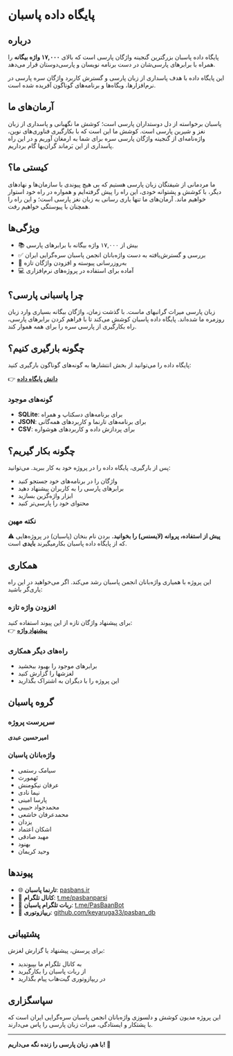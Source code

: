 # پایگاه داده پاسبان

## درباره

پایگاه داده پاسبان بزرگترین گنجینه واژگان پارسی است که بالای **۱۷,۰۰۰ واژه بیگانه** را همراه با برابرهای پارسی‌شان در دست برنامه نویسان و پارسی‌دوستان قرار می‌دهد.

این پایگاه داده با هدف پاسداری از زبان پارسی و گسترش کاربرد واژگان سره پارسی در نرم‌افزارها، وبگاه‌ها و برنامه‌های گوناگون آفریده شده است.

## آرمان‌های ما

پاسبان برخواسته از دل دوستداران پارسی است؛ کوشش ما نگهبانی و پاسداری از زبان نغز و شیرین پارسی است. کوشش ما این است که با بکارگیری فناوری‌های نوین، واژه‌نامه‌ای از گنجینه واژگان پارسی سره برای شما به ارمغان آوریم و در این راه پاسداری از این بَرماند گران‌بها گام برداریم.

## کیستی ما؟

ما مردمانی از شیفتگان زبان پارسی هستیم که بی هیچ پیوندی با سازمان‌ها و نهادهای دیگر، با کوشش و پشتوانه خودی، این راه را پیش گرفته‌ایم و همواره در راه خود استوار خواهیم ماند. آرمان‌های ما تنها یاری رسانی به زبان نغز پارسی است؛ و این راه را همچنان با پیوستگی خواهیم رفت.

## ویژگی‌ها

- 📚 بیش از ۱۷,۰۰۰ واژه بیگانه با برابرهای پارسی
- ✅ بررسی و گسترش‌یافته به دست واژه‌بانان انجمن پاسبان سره‌گرایی ایران
- 🔄 به‌روزرسانی پیوسته و افزودن واژگان تازه
- 💻 آماده برای استفاده در پروژه‌های نرم‌افزاری

## چرا پاسبانی پارسی؟

زبان پارسی میراث گرانبهای ماست. با گذشت زمان، واژگان بیگانه بسیاری وارد زبان روزمره ما شده‌اند. پایگاه داده پاسبان کوشش می‌کند تا با فراهم کردن برابرهای پارسی، راه بکارگیری از پارسی سره را برای همه هموار کند.

## چگونه بارگیری کنیم؟

پایگاه داده را می‌توانید از بخش انتشارها به گونه‌های گوناگون بارگیری کنید:

👉 **[دانش پایگاه داده](https://github.com/keyaruga33/pasban_db/releases)**

### گونه‌های موجود

- **SQLite**: برای برنامه‌های دسکتاپ و همراه
- **JSON**: برای برنامه‌های تارنما و کاربردهای همه‌گانی
- **CSV**: برای پردازش داده و کاربردهای هوشواره

## چگونه بکار گیریم؟

پس از بارگیری، پایگاه داده را در پروژه خود به کار ببرید. می‌توانید:

- واژگان را در برنامه‌های خود جستجو کنید
- برابرهای پارسی را به کاربران پیشنهاد دهید
- ابزار واژه‌گزین بسازید
- محتوای خود را پارسی‌تر کنید

### نکته مهین

⚠️ **پیش از استفاده، پروانه (لایسنس) را بخوانید.** بردن نام بنخان (پاسبان) در پروژه‌هایی که از پایگاه داده پاسبان بکارمیگیرند **بایدی** است.

## همکاری

این پروژه با همیاری واژه‌بانان انجمن پاسبان رشد می‌کند. اگر می‌خواهید در این راه یاری‌گر باشید:

### افزودن واژه تازه

برای پیشنهاد واژگان تازه از این پیوند استفاده کنید:  
👉 **[پیشنهاد واژه](https://pasbans.ir/contact/word-suggestion/)**

### راه‌های دیگر همکاری

- برابرهای موجود را بهبود ببخشید
- لغزشها را گزارش کنید
- این پروژه را با دیگران به اشتراک بگذارید

## گروه پاسبان

### سرپرست پروژه
**امیرحسین عبدی**

### واژه‌بانان پاسبان
- سیامک رستمی
- تَهمورث
- عرفان نیکومنش
- نیما نادی
- پارسا امینی
- محمدجواد حبیبی
- محمد‌عرفان خاشعی
- یزدان
- اشکان اعتماد
- مهبد صادقی
- بهنود
- وحید کریمان

## پیوندها

- 🌐 **تارنما پاسبان**: [pasbans.ir](https://pasbans.ir)
- 📱 **کانال تلگرام**: [t.me/pasbanparsi](https://t.me/pasbanparsi)
- 🤖 **ربات تلگرام پاسبان**: [t.me/PasBaanBot](https://t.me/PasBaanBot)
- 💾 **ریپازوتوری**: [github.com/keyaruga33/pasban_db](https://github.com/keyaruga33/pasban_db)

## پشتیبانی

برای پرسش، پیشنهاد یا گزارش لغزش:
- به کانال تلگرام ما بپیوندید
- از ربات پاسبان را بکارگیرید
- در ریپازوتوری گیت‌هاب پیام بگذارید

## سپاسگزاری

این پروژه مدیون کوشش و دلسوزی واژه‌بانان انجمن پاسبان سره‌گرایی ایران است که با پشتکار و ایستادگی، میراث زبان پارسی را پاس می‌دارند.

---

**با هم، زبان پارسی را زنده نگه می‌داریم! 🌱**
